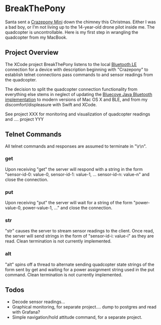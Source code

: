 # BreakThePony
Santa sent a [Crazepony Mini](http://www.crazepony.com/products/mini.html) down the chimney this Christmas. Either I was a bad boy, or I'm not living up to the 14-year-old drone pilot inside me.  The quadcopter is uncontrollable.  Here is my first step in wrangling the quadcopter from my MacBook.

## Project Overview
The XCode project BreakThePony listens to the local [Bluetooth LE](https://en.wikipedia.org/wiki/Bluetooth_Low_Energy) connection for a device with description beginning with "Crazepony" to establish telnet connections pass commands to and sensor readings from the quadcopter.

The decision to split the quadcopter connection functionality from everything else stems in neglect of updating the [Bluecove Java Bluetooth implementation](http://bluecove.org/) to modern versions of Mac OS X and BLE, and from my discomfort/displeasure with Swift and XCode.

See project XXX for monitoring and visualization of quadcopter readings and .... project YYY

## Telnet Commands
All telnet commands and responses are assumed to terminate in "\r\n".

### get
Upon receiving "get" the server will respond with a string in the form "sensor-id-0: value-0, sensor-id-1: value-1, ... sensor-id-n: value-n" and close the connection.

### put
Upon receiving "put" the server will wait for a string of the form "power-value-0, power-value-1, ..." and close the connection.

### str
"str" causes the server to stream sensor readings to the client.  Once read, the server will send strings in the form of "sensor-id-i: value-i" as they are read. Clean termination is not currently implemented.

### alt
"alt" spins off a thread to alternate sending quadcopter state strings of the form sent by get and waiting for a power assignment string used in the put command. Clean termination is not currently implemented.

## Todos
- Decode sensor readings...
- Graphical monitoring, for separate project.... dump to postgres and read with Grafana?
- Simple navigation/hold attitude command, for a separate project.
